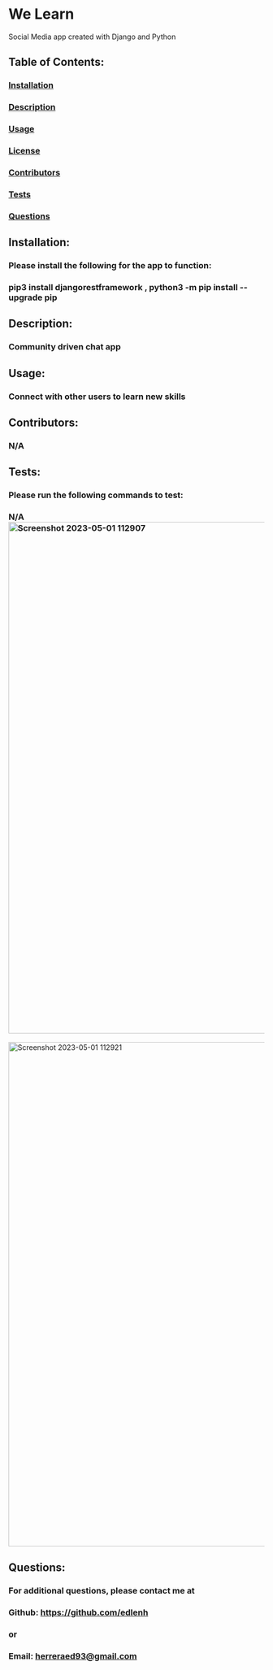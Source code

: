 # We Learn 
  Social Media app created with Django and Python
  ##  
  ### 
  ## Table of Contents:
  ###  [Installation](#installation)
  ###  [Description](#description)
  ###  [Usage](#usage)
  ###  [License](#license)
  ###  [Contributors](#contributors)
  ###  [Tests](#tests)
  ###  [Questions](#questions)
  ## Installation:
  ### Please install the following for the app to function:
  ### pip3 install djangorestframework , python3 -m pip install --upgrade pip 
  ## Description:
  ### Community driven chat app
  ## Usage:
  ### Connect with other users to learn new skills
  ## Contributors:
  ### N/A
  ## Tests:
  ### Please run the following commands to test:
  ### N/A<img width="1007" alt="Screenshot 2023-05-01 112907" src="https://user-images.githubusercontent.com/84059980/235507334-9a67408a-3544-4ec2-a79d-3e0fe5f58765.png">
<img width="993" alt="Screenshot 2023-05-01 112921" src="https://user-images.githubusercontent.com/84059980/235507341-5c99df6f-56a1-4f2b-aa9f-00daf666b794.png">

  ## Questions:
  ### For additional questions, please contact me at 
  ### Github: https://github.com/edlenh
  ### or
  ### Email: herreraed93@gmail.com

